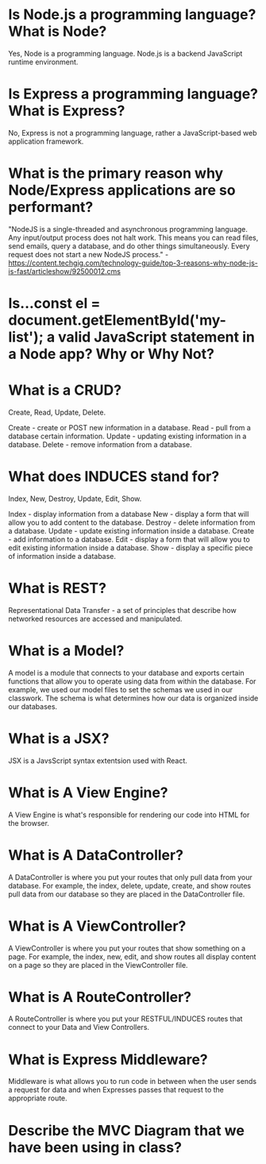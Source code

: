 # Is Node.js a programming language? What is Node?
Yes, Node is a programming language. Node.js is a backend JavaScript runtime environment.

#  Is Express a programming language? What is Express?
No, Express is not a programming language, rather a JavaScript-based web application framework.

#  What is the primary reason why Node/Express applications are so performant?
"NodeJS is a single-threaded and asynchronous programming language. Any input/output process does not halt work. This means you can read files, send emails, query a database, and do other things simultaneously. Every request does not start a new NodeJS process." - https://content.techgig.com/technology-guide/top-3-reasons-why-node-js-is-fast/articleshow/92500012.cms

#  Is...const el = document.getElementById('my-list'); a valid JavaScript statement in a Node app? Why or Why Not?

#  What is a CRUD?
Create, Read, Update, Delete. 

Create - create or POST new information in a database.
Read - pull from a database certain information.
Update - updating existing information in a database.
Delete - remove information from a database.

#  What does INDUCES stand for?
Index, New, Destroy, Update, Edit, Show.

Index - display information from a database
New - display a form that will allow you to add content to the database.
Destroy - delete information from a database.
Update - update existing information inside a database.
Create - add information to a database.
Edit - display a form that will allow you to edit existing information inside a database.
Show - display a specific piece of information inside a database.

#  What is REST?
Representational Data Transfer - a set of principles that describe how networked resources are accessed and manipulated.

#  What is a Model?
A model is a module that connects to your database and exports certain functions that allow you to operate using data from within the database. For example, we used our model files to set the schemas we used in our classwork. The schema is what determines how our data is organized inside our databases.

#  What is a JSX?
JSX is a JavsScript syntax extentsion used with React.

#  What is A View Engine?
A View Engine is what's responsible for rendering our code into HTML for the browser.

#  What is A DataController?
A DataController is where you put your routes that only pull data from your database. For example, the index, delete, update, create, and show routes pull data from our database so they are placed in the DataController file.

#  What is A ViewController?
A ViewController is where you put your routes that show something on a page. For example, the index, new, edit, and show routes all display content on a page so they are placed in the ViewController file.

#  What is A RouteController?
A RouteController is where you put your RESTFUL/INDUCES routes that connect to your Data and View Controllers.

#  What is Express Middleware?
Middleware is what allows you to run code in between when the user sends a request for data and when Expresses passes that request to the appropriate route.

#  Describe the MVC Diagram that we have been using in class?